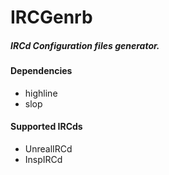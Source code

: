 # IRCGenrb

##### IRCd Configuration files generator.

#### Dependencies
* highline
* slop

#### Supported IRCds
* UnrealIRCd
* InspIRCd
